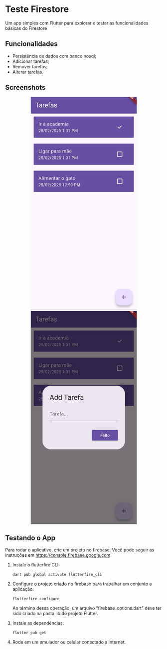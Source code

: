 # Teste Firestore
 Um app simples com Flutter para explorar e testar as funcionalidades básicas do Firestore

## Funcionalidades
- Persistência de dados com banco nosql;
- Adicionar tarefas;
- Remover tarefas;
- Alterar tarefas.

## Screenshots

<p align="center">
  <img src="screenshots/homepage.jpg" width=340>
  <img src="screenshots/add.jpg" width=340>
</p>

## Testando o App
Para rodar o aplicativo, crie um projeto no firebase. Você pode seguir as instruções em <a href="https://console.firebase.google.com/">https://console.firebase.google.com</a>.

1. Instale o flutterfire CLI:

    ```
    dart pub global activate flutterfire_cli 
    ```
2. Configure o projeto criado no firebase para trabalhar em conjunto a aplicação:

    ```
    flutterfire configure
    ```
    Ao término dessa operação, um arquivo “firebase_options.dart” deve ter sido criado na pasta lib do projeto Flutter.
3. Instale as dependências:

    ```
    flutter pub get
    ```
4. Rode em um emulador ou celular conectado à internet.